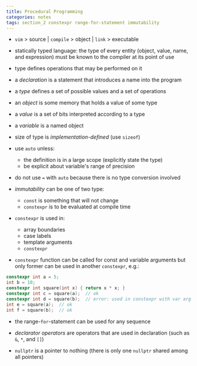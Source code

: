 ```yaml
---
title: Procedural Programming
categories: notes
tags: section_2 constexpr range-for-statement immutability
---
```


* `vim` > source | `compile` > object | `link` > executable

* statically typed language: the type of every entity (object, value, name, and
  expression) must be known to the compiler at its point of use

* type defines operations that may be performed on it

* a *declaration* is a statement that introduces a name into the program

* a *type* defines a set of possible values and a set of operations

* an *object* is some memory that holds a value of some type

* a *value* is a set of bits interpreted according to a type

* a *variable* is a named object

* size of type is *implementation-defined* (use `sizeof`)

* use `auto` unless:
    - the definition is in a large scope (explicitly state the type)
    - be explicit about variable's range of precision

* do not use `=` with `auto` because there is no type conversion involved

* *immutability* can be one of two type:
    - `const` is something that will not change
    - `constexpr` is to be evaluated at compile time

* `constexpr` is used in:
    - array boundaries
    - case labels
    - template arguments
    - `constexpr`

* `constexpr` function can be called for const and variable arguments but only
  former can be used in another `constexpr`, e.g.:

```c++
constexpr int a = 5;
int b = 10;
constexpr int square(int x) { return x * x; }
constexpr int c = square(a);  // ok
constexpr int d = square(b);  // error: used in constexpr with var arg
int e = square(a);  // ok
int f = square(b);  // ok
```

* the range-`for`-statement can be used for any sequence

* *declarator operators* are operators that are used in declaration (such as
  `&`, `*`, and `[]`)

* `nullptr` is a pointer to nothing (there is only one `nullptr` shared among
  all pointers)
